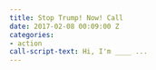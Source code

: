 ```yaml
---
title: Stop Trump! Now! Call
date: 2017-02-08 00:09:00 Z
categories:
- action
call-script-text: Hi, I'm ____ ...
---
```


